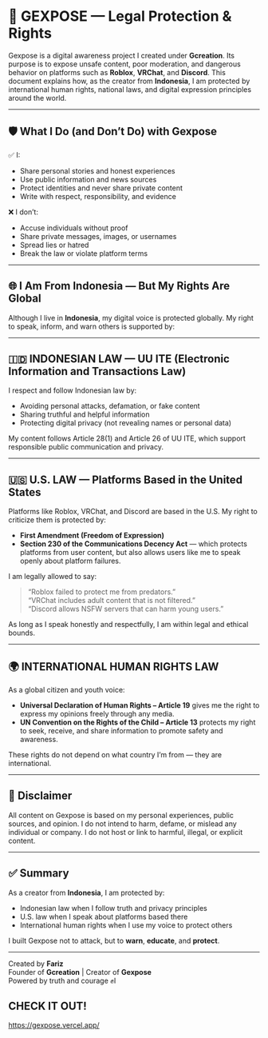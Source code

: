 # 📢 GEXPOSE — Legal Protection & Rights

Gexpose is a digital awareness project I created under **Gcreation**. Its purpose is to expose unsafe content, poor moderation, and dangerous behavior on platforms such as **Roblox**, **VRChat**, and **Discord**. This document explains how, as the creator from **Indonesia**, I am protected by international human rights, national laws, and digital expression principles around the world.

---

## 🛡️ What I Do (and Don’t Do) with Gexpose

✅ I:
- Share personal stories and honest experiences
- Use public information and news sources
- Protect identities and never share private content
- Write with respect, responsibility, and evidence

❌ I don’t:
- Accuse individuals without proof
- Share private messages, images, or usernames
- Spread lies or hatred
- Break the law or violate platform terms

---

## 🌐 I Am From Indonesia — But My Rights Are Global

Although I live in **Indonesia**, my digital voice is protected globally. My right to speak, inform, and warn others is supported by:

---

## 🇮🇩 INDONESIAN LAW — UU ITE (Electronic Information and Transactions Law)

I respect and follow Indonesian law by:
- Avoiding personal attacks, defamation, or fake content
- Sharing truthful and helpful information
- Protecting digital privacy (not revealing names or personal data)

My content follows Article 28(1) and Article 26 of UU ITE, which support responsible public communication and privacy.

---

## 🇺🇸 U.S. LAW — Platforms Based in the United States

Platforms like Roblox, VRChat, and Discord are based in the U.S. My right to criticize them is protected by:

- **First Amendment (Freedom of Expression)**
- **Section 230 of the Communications Decency Act** — which protects platforms from user content, but also allows users like me to speak openly about platform failures.

I am legally allowed to say:
> “Roblox failed to protect me from predators.”  
> “VRChat includes adult content that is not filtered.”  
> “Discord allows NSFW servers that can harm young users.”

As long as I speak honestly and respectfully, I am within legal and ethical bounds.

---

## 🌍 INTERNATIONAL HUMAN RIGHTS LAW

As a global citizen and youth voice:

- **Universal Declaration of Human Rights – Article 19** gives me the right to express my opinions freely through any media.
- **UN Convention on the Rights of the Child – Article 13** protects my right to seek, receive, and share information to promote safety and awareness.

These rights do not depend on what country I’m from — they are international.

---

## 📜 Disclaimer

All content on Gexpose is based on my personal experiences, public sources, and opinion. I do not intend to harm, defame, or mislead any individual or company. I do not host or link to harmful, illegal, or explicit content.

---

## ✅ Summary

As a creator from **Indonesia**, I am protected by:
- Indonesian law when I follow truth and privacy principles
- U.S. law when I speak about platforms based there
- International human rights when I use my voice to protect others

I built Gexpose not to attack, but to **warn**, **educate**, and **protect**.

---

Created by **Fariz**  
Founder of **Gcreation** | Creator of **Gexpose**  
Powered by truth and courage ✊l


## CHECK IT OUT!

https://gexpose.vercel.app/
